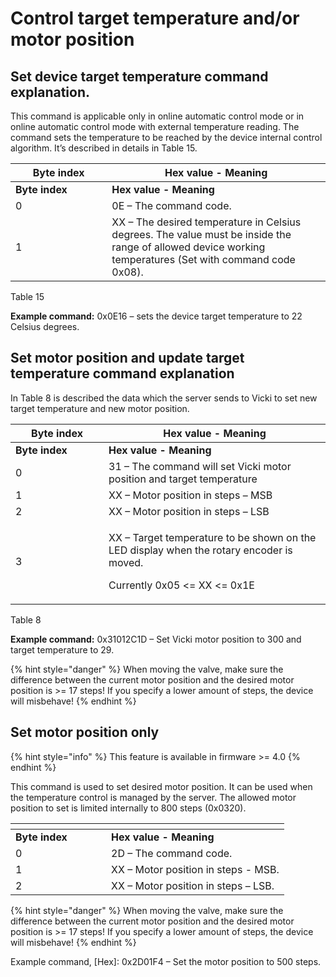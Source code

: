 # Control target temperature and/or motor position

## Set device target temperature command explanation.

This command is applicable only in online automatic control mode or in online automatic control mode with external temperature reading. The command sets the temperature to be reached by the device internal control algorithm. It’s described in details in Table 15.

<table data-header-hidden><thead><tr><th width="138.33333333333331">Byte index</th><th>Hex value - Meaning</th></tr></thead><tbody><tr><td><strong>Byte index</strong></td><td><strong>Hex value - Meaning</strong></td></tr><tr><td>0</td><td>0E – The command code.</td></tr><tr><td>1</td><td>XX – The desired temperature in Celsius degrees. The value must be inside the range of allowed device working temperatures (Set with command code 0x08).</td></tr></tbody></table>

Table 15

**Example command:** 0x0E16 – sets the device target temperature to 22 Celsius degrees.

## Set motor position and update target temperature command explanation

In Table 8 is described the data which the server sends to Vicki to set new target temperature and new motor position.

<table data-header-hidden><thead><tr><th width="133">Byte index</th><th>Hex value - Meaning</th></tr></thead><tbody><tr><td><strong>Byte index</strong></td><td><strong>Hex value - Meaning</strong></td></tr><tr><td>0</td><td>31 – The command will set Vicki motor position and target temperature</td></tr><tr><td>1</td><td>XX – Motor position in steps – MSB</td></tr><tr><td>2</td><td>XX – Motor position in steps – LSB</td></tr><tr><td>3</td><td><p>XX – Target temperature to be shown on the LED display when the rotary encoder is moved.</p><p>Currently 0x05 &#x3C;= XX &#x3C;= 0x1E</p></td></tr></tbody></table>

Table 8

**Example command:** 0x31012C1D – Set Vicki motor position to 300 and target temperature to 29.

{% hint style="danger" %}
When moving the valve, make sure the difference between the current motor position and the desired motor position is >= 17 steps! If you specify a lower amount of steps, the device will misbehave!
{% endhint %}

## Set motor position only

{% hint style="info" %}
This feature is available in firmware >= 4.0
{% endhint %}

This command is used to set desired motor position. It can be used when the temperature control is managed by the server. The allowed motor position to set is limited internally to 800 steps (0x0320).

<table data-header-hidden><thead><tr><th width="137"></th><th></th></tr></thead><tbody><tr><td><strong>Byte index</strong></td><td><strong>Hex value - Meaning</strong></td></tr><tr><td>0</td><td>2D – The command code.</td></tr><tr><td>1</td><td>XX – Motor position in steps - MSB.</td></tr><tr><td>2</td><td>XX – Motor position in steps – LSB.</td></tr></tbody></table>

{% hint style="danger" %}
When moving the valve, make sure the difference between the current motor position and the desired motor position is >= 17 steps! If you specify a lower amount of steps, the device will misbehave!
{% endhint %}

Example command, \[Hex]: 0x2D01F4 – Set the motor position to 500 steps.
